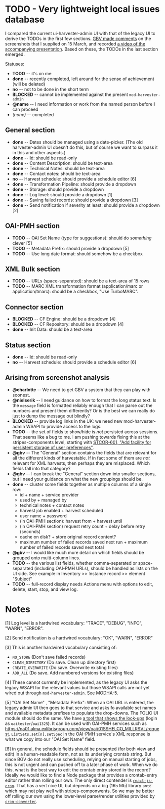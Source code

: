 # TODO - Very lightweight local issues database

I compared the current ui-harvester-admin UI with that of the legacy UI to derive the TODOs in the first few sections. [GBV made comments](https://drive.google.com/file/d/1_PYsNa20k0vmAD09GD2iAuO7D3aaBLHV/view) on the screenshots that I supplied on 15 March, and recorded [a video of the accompanying presentation](https://drive.google.com/file/d/1V7s0ApLVZe-AxQoEy5WTjDaf3YElZlWW/view). Based on these, the TODOs in the last section emerged.

Statuses:
* **TODO** -- it's on me
* **done** -- recently completed, left around for the sense of achievement (will be deleted)
* **no** -- not to be done in the short term
* **BLOCKED** -- cannot be implemented against the present `mod-harvester-admin`
* **@name** -- I need information or work from the named person before I can proceed
* _(none)_ -- completed


## General section

* **done** -- Dates should be managed using a date-picker. (The old harvester-admin UI doesn't do this, but of course we want to surpass it in this and other aspects.)
* **done** -- Id: should be read-only
* **done** -- Content Description: should be text-area
* **done** -- Technical Notes: should be text-area
* **done** -- Contact notes: should be text-area
* **no** -- Harvest schedule: should provide a schedule editor [6]
* **done** -- Transformation Pipeline: should provide a dropdown
* **done** -- Storage: should provide a dropdown
* **done** -- Log level: should provide a dropdown [1]
* **done** -- Saving failed records: should provide a dropdown [3]
* **done** -- Send notification if severity at least: should provide a dropdown [2]


## OAI-PMH section

* **TODO** -- OAI Set Name (type for suggestions): should do _something_ clever [5]
* **TODO** -- Metadata Prefix: should provide a dropdown [5]
* **TODO** -- Use long date format: should somehow be a checkbox


## XML Bulk section

* **TODO** -- URLs (space-separated): should be a text-area of 15 rows
* **TODO** -- MARC XML transformation format (application/marc or application/tmarc): should be a checkbox, "Use TurboMARC".


## Connector section

* **BLOCKED** -- CF Engine: should be a dropdown [4]
* **BLOCKED** -- CF Repository: should be a dropdown [4]
* **done** -- Init Data: should be a text-area

## Status section

* **done** -- Id: should be read-only
* **no** -- Harvest schedule: should provide a schedule editor [6]

## Arising from screenshot analysis

* **@charlotte** -- We need to get GBV a system that they can play with soonest.
* **@nielserik** -- I need guidance on how to format the long status text. Is the `message` field is formatted reliably enough that I can parse out the numbers and present them differently? Or is the best we can really do just to dump the message out blindly?
* **BLOCKED** -- provide log links in the UK: we need new mod-harvester-admin WSAPI to provide access to the logs.
* **TODO** -- the set of fields to show/hide is _not_ persisted across sessions. That seems like a bug to me. I am pushing towards fixing this at the stripes-components level, starting with [STCOR-601, "Add facility for persistent storage of user preferences"](https://issues.folio.org/browse/STCOR-601).
* **@gbv** -- The "General" section contains the fields that are relevant for all the different kinds of harvestable. If in fact some of them are _not_ relevant for XML harvests, then perhaps they are misplaced. Which fields fall into that category?
* **@gbv** -- I can break the "General" section down into smaller sections, but I need your guidance on what the new groupings should be.
* **done** -- cluster some fields together as multiple columns of a single row:
  * id + name + service provider
  * used by + managed by
  * technical notes + contact notes
  * harvest job enabled + harvest scheduled
  * user name + password
  * (in OAI-PMH section): harvest from + harvest until
  * (in OAI-PMH section) request retry count + delay before retry (seconds)
  * cache on disk? + store original record content?
  * maximum number of failed records saved next run + maximum number of failed records saved next total
* **@gbv** -- I would like much more detail on which fields should be grouped onto multi-column lines.
* **TODO** -- the various list fields, whether comma-separated or space-separated (including OAI-PMH URLs), should be handled as lists on the UI side. See example in Inventory >> Instance record >> element "Subject"
* **TODO** -- full-record display needs Actions menu with options to edit, delete, start, stop, and view log.


# Notes

[1] Log level is a hardwired vocabulary:  "TRACE", "DEBUG", "INFO", "WARN", "ERROR".

[2] Send notification is a hardwired vocabulary: "OK", "WARN", "ERROR"

[3] This is another hardwired vocabulary consisting of:
* `NO_STORE` (Don't save failed records)
* `CLEAN_DIRECTORY` (Do save. Clean up directory first)
* `CREATE_OVERWRITE` (Do save. Overwrite existing files)
* `ADD_ALL` (Do save. Add numbered versions for existing files)

[4] These cannot currently be implemented, as the legacy UI asks the legacy WSAPI for the relevant values but those WSAPI calls are not yet wired out through `mod-harvester-admin`. See [MODHA-5](https://issues.folio.org/browse/MODHA-5).

[5] "OAI Set Name" , "Metadata Prefix":   When an OAI URL is entered, the legacy admin UI then goes to that service and asks fo available set names and available metadata prefixes to populate the drop-downs. The FOLIO UI module should do the same. We have [a tool that shows the look-ups](https://oai-pmh-viewer.reshare-dev.indexdata.com/) (login as `oaitester`/`oai1325`). It can be used with OAI-PMH services such as https://na01.alma.exlibrisgroup.com/view/oai/01SSHELCO_MILLRSVL/request. `ListSets.set[n].setSpec` in the OAI-PMH service's XML response is what we copy into our "OAI Set Name" field.

[6] in general, the schedule fields should be presented (for both view and edit) in a human-readable form, not as its underlying crontab string. But since BGV do not really use scheduling, relying on manual starting of jobs, this is not urgent and can pushed off to a later phase of work. When we do this, what is the best way to edit the crontab entry stored in the record? Ideally we would like to find a Node package that provides a crontab-entry editor rather than rolling our own. The only direct contender is
[`react-js-cron`](https://github.com/xrutayisire/react-js-cron).
That has a vert nice UI, but depends on a big (165 Mb) library `antd` which may not play well with stripes-componwents. So we may be better off rolling our own using the lower-level parse/render utilities provided by
[`cron-converter`](https://github.com/roccivic/cron-converter).

